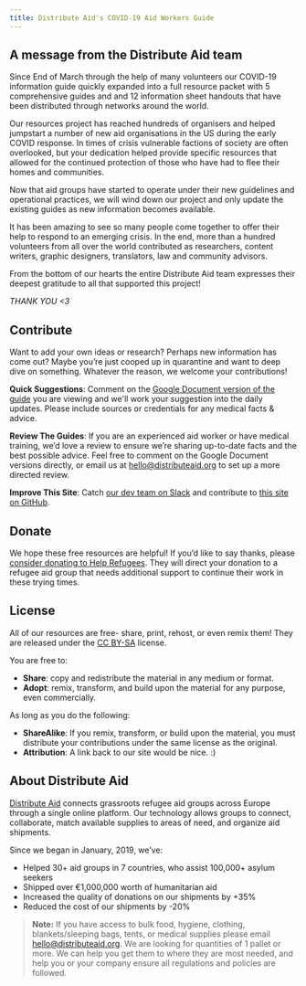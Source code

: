 ```yaml
---
title: Distribute Aid's COVID-19 Aid Workers Guide
---
```


## A message from the Distribute Aid team

Since End of March through the help of many volunteers our COVID-19 information
guide quickly expanded into a full resource packet with 5 comprehensive guides
and and 12 information sheet handouts that have been distributed through
networks around the world.

Our resources project has reached hundreds of organisers and helped jumpstart a
number of new aid organisations in the US during the early COVID response. In
times of crisis vulnerable factions of society are often overlooked, but your
dedication helped provide specific resources that allowed for the continued
protection of those who have had to flee their homes and communities.

Now that aid groups have started to operate under their new guidelines and
operational practices, we will wind down our project and only update the
existing guides as new information becomes available.

It has been amazing to see so many people come together to offer their help to
respond to an emerging crisis. In the end, more than a hundred volunteers from
all over the world contributed as researchers, content writers, graphic
designers, translators, law and community advisors.

From the bottom of our hearts the entire Distribute Aid team expresses their
deepest gratitude to all that supported this project!

_THANK YOU &lt;3_

## Contribute

Want to add your own ideas or research? Perhaps new information has come out?
Maybe you’re just cooped up in quarantine and want to deep dive on something.
Whatever the reason, we welcome your contributions!

**Quick Suggestions**: Comment on the
[Google Document version of the guide](https://drive.google.com/drive/folders/1FpnENOl1oZXLzmvvIqrR3kJgPNsGaDTo)
you are viewing and we'll work your suggestion into the daily updates. Please
include sources or credentials for any medical facts & advice.

**Review The Guides**: If you are an experienced aid worker or have medical
training, we’d love a review to ensure we’re sharing up-to-date facts and the
best possible advice. Feel free to comment on the Google Document versions
directly, or email us at hello@distributeaid.org to set up a more directed
review.

**Improve This Site**: Catch
[our dev team on Slack](https://distributeaid.github.io/slack-invite-link/) and
contribute to
[this site on GitHub](https://github.com/distributeaid/covid-19-resources-drive-export).

## Donate

We hope these free resources are helpful! If you’d like to say thanks, please
[consider donating to Help Refugees](https://donate.helprefugees.org/campaigns/donate/).
They will direct your donation to a refugee aid group that needs additional
support to continue their work in these trying times.

## License

All of our resources are free- share, print, rehost, or even remix them! They
are released under the
[CC BY-SA](https://creativecommons.org/licenses/by-sa/4.0/) license.

You are free to:

- **Share**: copy and redistribute the material in any medium or format.
- **Adopt**: remix, transform, and build upon the material for any purpose, even
  commercially.

As long as you do the following:

- **ShareAlike**: If you remix, transform, or build upon the material, you must
  distribute your contributions under the same license as the original.
- **Attribution**: A link back to our site would be nice. :)

## About Distribute Aid

[Distribute Aid](https://distributeaid.org/) connects grassroots refugee aid
groups across Europe through a single online platform. Our technology allows
groups to connect, collaborate, match available supplies to areas of need, and
organize aid shipments.

Since we began in January, 2019, we’ve:

- Helped 30+ aid groups in 7 countries, who assist 100,000+ asylum seekers
- Shipped over €1,000,000 worth of humanitarian aid
- Increased the quality of donations on our shipments by +35%
- Reduced the cost of our shipments by -20%

> **Note:** If you have access to bulk food, hygiene, clothing,
> blankets/sleeping bags, tents, or medical supplies please email
> [hello@distributeaid.org](mailto:hello@distributeaid.org). We are looking for
> quantities of 1 pallet or more. We can help you get them to where they are
> most needed, and help you or your company ensure all regulations and policies
> are followed.
